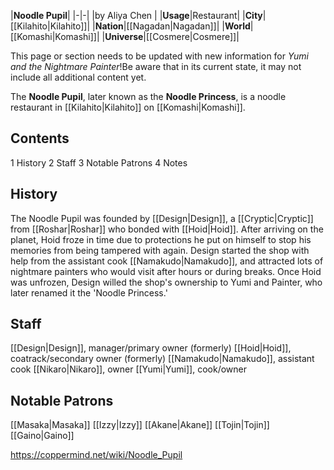 |**Noodle Pupil**|
|-|-|
|by  Aliya Chen |
|**Usage**|Restaurant|
|**City**|[[Kilahito\|Kilahito]]|
|**Nation**|[[Nagadan\|Nagadan]]|
|**World**|[[Komashi\|Komashi]]|
|**Universe**|[[Cosmere\|Cosmere]]|

This page or section needs to be updated with new information for *Yumi and the Nightmare Painter*!Be aware that in its current state, it may not include all additional content yet.

The **Noodle Pupil**, later known as the **Noodle Princess**, is a noodle restaurant in [[Kilahito\|Kilahito]] on [[Komashi\|Komashi]].

## Contents

1 History
2 Staff
3 Notable Patrons
4 Notes


## History
The Noodle Pupil was founded by [[Design\|Design]], a [[Cryptic\|Cryptic]] from [[Roshar\|Roshar]] who bonded with [[Hoid\|Hoid]]. After arriving on the planet, Hoid froze in time due to protections he put on himself to stop his memories from being tampered with again. Design started the shop with help from the assistant cook [[Namakudo\|Namakudo]], and attracted lots of nightmare painters who would visit after hours or during breaks. Once Hoid was unfrozen, Design willed the shop's ownership to Yumi and Painter, who later renamed it the 'Noodle Princess.'

## Staff

[[Design\|Design]], manager/primary owner (formerly)
[[Hoid\|Hoid]], coatrack/secondary owner (formerly)
[[Namakudo\|Namakudo]], assistant cook
[[Nikaro\|Nikaro]], owner
[[Yumi\|Yumi]], cook/owner

## Notable Patrons

[[Masaka\|Masaka]]
[[Izzy\|Izzy]]
[[Akane\|Akane]]
[[Tojin\|Tojin]]
[[Gaino\|Gaino]]



https://coppermind.net/wiki/Noodle_Pupil